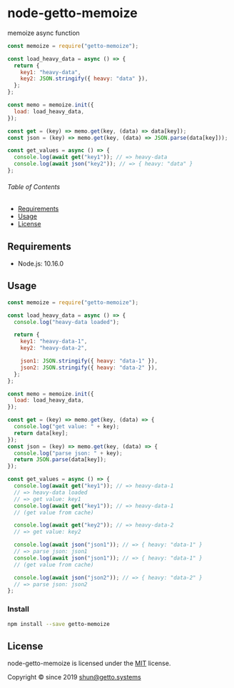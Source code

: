 # node-getto-memoize

memoize async function

```javascript
const memoize = require("getto-memoize");

const load_heavy_data = async () => {
  return {
    key1: "heavy-data",
    key2: JSON.stringify({ heavy: "data" }),
  };
};

const memo = memoize.init({
  load: load_heavy_data,
});

const get = (key) => memo.get(key, (data) => data[key]);
const json = (key) => memo.get(key, (data) => JSON.parse(data[key]));

const get_values = async () => {
  console.log(await get("key1")); // => heavy-data
  console.log(await json("key2")); // => { heavy: "data" }
};
```


###### Table of Contents

- [Requirements](#Requirements)
- [Usage](#Usage)
- [License](#License)

## Requirements

- Node.js: 10.16.0


## Usage

```javascript
const memoize = require("getto-memoize");

const load_heavy_data = async () => {
  console.log("heavy-data loaded");

  return {
    key1: "heavy-data-1",
    key2: "heavy-data-2",

    json1: JSON.stringify({ heavy: "data-1" }),
    json2: JSON.stringify({ heavy: "data-2" }),
  };
};

const memo = memoize.init({
  load: load_heavy_data,
});

const get = (key) => memo.get(key, (data) => {
  console.log("get value: " + key);
  return data[key];
});
const json = (key) => memo.get(key, (data) => {
  console.log("parse json: " + key);
  return JSON.parse(data[key]);
});

const get_values = async () => {
  console.log(await get("key1")); // => heavy-data-1
  // => heavy-data loaded
  // => get value: key1
  console.log(await get("key1")); // => heavy-data-1
  // (get value from cache)

  console.log(await get("key2")); // => heavy-data-2
  // => get value: key2

  console.log(await json("json1")); // => { heavy: "data-1" }
  // => parse json: json1
  console.log(await json("json1")); // => { heavy: "data-1" }
  // (get value from cache)

  console.log(await json("json2")); // => { heavy: "data-2" }
  // => parse json: json2
};
```

### Install

```bash
npm install --save getto-memoize
```


## License

node-getto-memoize is licensed under the [MIT](LICENSE) license.

Copyright &copy; since 2019 shun@getto.systems

